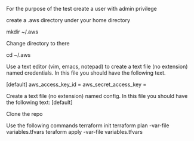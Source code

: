 For the purpose of the test create a user with admin privilege 

create a .aws directory under your home directory

 mkdir ~/.aws

Change directory to there
  
 cd ~/.aws

Use a text editor (vim, emacs, notepad) to create a text file (no extension) named credentials. In this file you should have the following text.

[default]
 aws_access_key_id = <Your access key>
 aws_secret_access_key = <Your secret key>

Create a text file (no extension) named config. In this file you should have the following text:
     [default]

Clone the repo 

Use the following commands
terraform init
terraform plan -var-file variables.tfvars
teraform apply -var-file variables.tfvars
